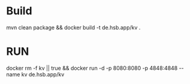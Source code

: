 # Build
mvn clean package && docker build -t de.hsb.app/kv .

# RUN

docker rm -f kv || true && docker run -d -p 8080:8080 -p 4848:4848 --name kv de.hsb.app/kv 